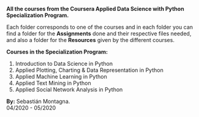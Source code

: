 **All the courses from the Coursera Applied Data Science with Python Specialization Program.**

Each folder corresponds to one of the courses and in each folder you can find a folder for the **Assignments** done and their respective files needed,<br>
and also a folder for the **Resources** given by the different courses.

**Courses in the Specialization Program:**
  1. Introduction to Data Science in Python
  1. Applied Plotting, Charting & Data Representation in Python
  1. Applied Machine Learning in Python
  1. Applied Text Mining in Python
  1. Applied Social Network Analysis in Python

**By:** Sebastián Montagna.<br>
04/2020 - 05/2020
